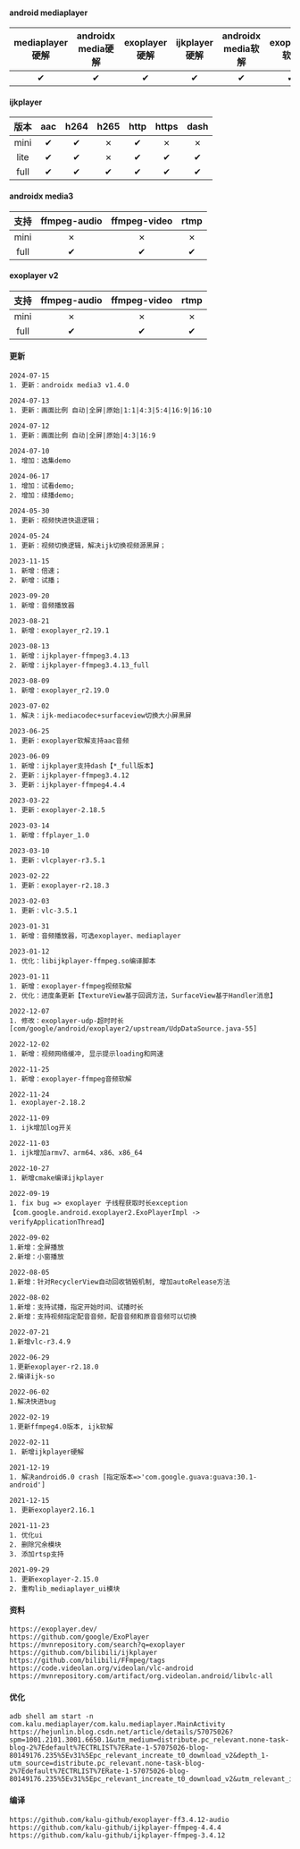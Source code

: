 
#### android mediaplayer
| mediaplayer硬解 | androidx media硬解 | exoplayer硬解 | ijkplayer硬解 | androidx media软解 | exoplayer软解 | ijkplayer软解 | vlcplayer软解 | ffplayer软解 |
|:-------------:|:----------------:|:-----------:|:-----------:|:----------------:|:-----------:|:-----------:|:-----------:|:----------:|
|   &#10004;    |     &#10004;     |  &#10004;   |  &#10004;   |     &#10004;     |  &#10004;   |  &#10004;   |  &#10004;   |  &#10004;  |


#### ijkplayer

|  版本  |   aac    |   h264   |   h265   |   http   |  https   |   dash   |
|:----:|:--------:|:--------:|:--------:|:--------:|:--------:|:--------:|
| mini | &#10004; | &#10004; | &#10007; | &#10004; | &#10007; | &#10007; |
| lite | &#10004; | &#10004; | &#10007; | &#10004; | &#10004; | &#10004; |
| full | &#10004; | &#10004; | &#10004; | &#10004; | &#10004; | &#10004; |

#### androidx media3

|  支持  | ffmpeg-audio | ffmpeg-video |   rtmp   |
|:----:|:------------:|:------------:|:--------:|
| mini |   &#10007;   |   &#10007;   | &#10007; |
| full |   &#10004;   |   &#10004;   | &#10004; |

#### exoplayer v2

|  支持  | ffmpeg-audio | ffmpeg-video |   rtmp   |
|:----:|:------------:|:------------:|:--------:|
| mini |   &#10007;   |   &#10007;   | &#10007; |
| full |   &#10004;   |   &#10004;   | &#10004; |

#### 更新

```
2024-07-15
1. 更新：androidx media3 v1.4.0
```

```
2024-07-13
1. 更新：画面比例 自动|全屏|原始|1:1|4:3|5:4|16:9|16:10
```

```
2024-07-12
1. 更新：画面比例 自动|全屏|原始|4:3|16:9
```

```
2024-07-10
1. 增加：选集demo
```

```
2024-06-17
1. 增加：试看demo;
2. 增加：续播demo;
```

```
2024-05-30
1. 更新：视频快进快退逻辑；
```

```
2024-05-24
1. 更新：视频切换逻辑，解决ijk切换视频源黑屏；
```

```
2023-11-15
1. 新增：倍速；
2. 新增：试播；
```

```
2023-09-20
1. 新增：音频播放器
```

```
2023-08-21
1. 新增：exoplayer_r2.19.1
```

```
2023-08-13
1. 新增：ijkplayer-ffmpeg3.4.13
2. 新增：ijkplayer-ffmpeg3.4.13_full
```

```
2023-08-09
1. 新增：exoplayer_r2.19.0
```

```
2023-07-02
1. 解决：ijk-mediacodec+surfaceview切换大小屏黑屏
```

```
2023-06-25
1. 更新：exoplayer软解支持aac音频
```

```
2023-06-09
1. 新增：ijkplayer支持dash【*_full版本】
2. 更新：ijkplayer-ffmpeg3.4.12
3. 更新：ijkplayer-ffmpeg4.4.4
```

```
2023-03-22
1. 更新：exoplayer-2.18.5
```

```
2023-03-14
1. 新增：ffplayer_1.0
```

```
2023-03-10
1. 更新：vlcplayer-r3.5.1
```

```
2023-02-22
1. 更新：exoplayer-r2.18.3
```

```
2023-02-03
1. 更新：vlc-3.5.1
```

```
2023-01-31
1. 新增：音频播放器，可选exoplayer、mediaplayer
```

```
2023-01-12
1. 优化：libijkplayer-ffmpeg.so编译脚本
```

```
2023-01-11
1. 新增：exoplayer-ffmpeg视频软解
2. 优化：进度条更新【TextureView基于回调方法，SurfaceView基于Handler消息】
```

```
2022-12-07
1. 修改：exoplayer-udp-超时时长[com/google/android/exoplayer2/upstream/UdpDataSource.java-55]
```

```
2022-12-02
1. 新增：视频网络缓冲, 显示提示loading和网速
```

```
2022-11-25
1. 新增：exoplayer-ffmpeg音频软解
```

```
2022-11-24
1. exoplayer-2.18.2
```

```
2022-11-09
1. ijk增加log开关
```

```
2022-11-03
1. ijk增加armv7、arm64、x86、x86_64
```

```
2022-10-27
1. 新增cmake编译ijkplayer
```

```
2022-09-19
1. fix bug => exoplayer 子线程获取时长exception【com.google.android.exoplayer2.ExoPlayerImpl -> verifyApplicationThread】
```

```
2022-09-02
1.新增：全屏播放
2.新增：小窗播放
```

```
2022-08-05
1.新增：针对RecyclerView自动回收销毁机制, 增加autoRelease方法
```

```
2022-08-02
1.新增：支持试播，指定开始时间、试播时长
2.新增：支持视频指定配音音频，配音音频和原音音频可以切换
```

```
2022-07-21
1.新增vlc-r3.4.9
```

```
2022-06-29
1.更新exoplayer-r2.18.0
2.编译ijk-so
```

```
2022-06-02
1.解决快进bug
```

```
2022-02-19
1.更新ffmpeg4.0版本, ijk软解
```

```
2022-02-11
1. 新增ijkplayer硬解
```

```
2021-12-19
1. 解决android6.0 crash [指定版本=>'com.google.guava:guava:30.1-android']
```

```
2021-12-15
1. 更新exoplayer2.16.1
```

```
2021-11-23
1. 优化ui
2. 删除冗余模块
3. 添加rtsp支持
```

```
2021-09-29
1. 更新exoplayer-2.15.0
2. 重构lib_mediaplayer_ui模块
```

#### 资料

```
https://exoplayer.dev/
https://github.com/google/ExoPlayer
https://mvnrepository.com/search?q=exoplayer
https://github.com/bilibili/ijkplayer
https://github.com/bilibili/FFmpeg/tags
https://code.videolan.org/videolan/vlc-android
https://mvnrepository.com/artifact/org.videolan.android/libvlc-all
```

#### 优化

```
adb shell am start -n com.kalu.mediaplayer/com.kalu.mediaplayer.MainActivity
https://hejunlin.blog.csdn.net/article/details/57075026?spm=1001.2101.3001.6650.1&utm_medium=distribute.pc_relevant.none-task-blog-2%7Edefault%7ECTRLIST%7ERate-1-57075026-blog-80149176.235%5Ev31%5Epc_relevant_increate_t0_download_v2&depth_1-utm_source=distribute.pc_relevant.none-task-blog-2%7Edefault%7ECTRLIST%7ERate-1-57075026-blog-80149176.235%5Ev31%5Epc_relevant_increate_t0_download_v2&utm_relevant_index=2
```

#### 编译

```
https://github.com/kalu-github/exoplayer-ff3.4.12-audio
https://github.com/kalu-github/ijkplayer-ffmpeg-4.4.4
https://github.com/kalu-github/ijkplayer-ffmpeg-3.4.12
```
